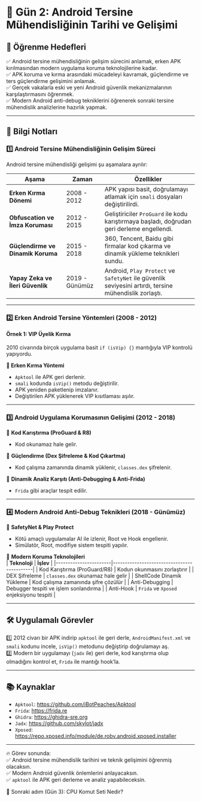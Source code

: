 # **📜 Gün 2: Android Tersine Mühendisliğinin Tarihi ve Gelişimi**

## **📌 Öğrenme Hedefleri**  
✅ Android tersine mühendisliğinin gelişim sürecini anlamak, erken APK kırılmasından modern uygulama koruma teknolojilerine kadar.  
✅ APK koruma ve kırma arasındaki mücadeleyi kavramak, güçlendirme ve ters güçlendirme gelişimini anlamak.  
✅ Gerçek vakalarla eski ve yeni Android güvenlik mekanizmalarının karşılaştırmasını öğrenmek.  
✅ Modern Android anti-debug tekniklerini öğrenerek sonraki tersine mühendislik analizlerine hazırlık yapmak.

---

## **📖 Bilgi Notları**  

### **1️⃣ Android Tersine Mühendisliğinin Gelişim Süreci**  
Android tersine mühendisliği gelişimi şu aşamalara ayrılır:

| **Aşama**       | **Zaman**   | **Özellikler**                                               |
|-----------------|-------------|--------------------------------------------------------------|
| **Erken Kırma Dönemi** | 2008 - 2012 | APK yapısı basit, doğrulamayı atlamak için `smali` dosyaları değiştirilirdi. |
| **Obfuscation ve İmza Koruması** | 2012 - 2015 | Geliştiriciler `ProGuard` ile kodu karıştırmaya başladı, doğrudan geri derleme engellendi. |
| **Güçlendirme ve Dinamik Koruma** | 2015 - 2018 | 360, Tencent, Baidu gibi firmalar kod çıkarma ve dinamik yükleme teknikleri sundu. |
| **Yapay Zeka ve İleri Güvenlik** | 2019 - Günümüz | Android, `Play Protect` ve `SafetyNet` ile güvenlik seviyesini artırdı, tersine mühendislik zorlaştı. |

---

### **2️⃣ Erken Android Tersine Yöntemleri (2008 - 2012)**  
#### **Örnek 1: VIP Üyelik Kırma**  
2010 civarında birçok uygulama basit `if (isVip) {}` mantığıyla VIP kontrolü yapıyordu.

**🔹 Erken Kırma Yöntemi**  
- `Apktool` ile APK geri derlenir.  
- `smali` kodunda `isVip()` metodu değiştirilir.  
- APK yeniden paketlenip imzalanır.  
- Değiştirilen APK yüklenerek VIP kısıtlaması aşılır.

---

### **3️⃣ Android Uygulama Korumasının Gelişimi (2012 - 2018)**  
🔹 **Kod Karıştırma (ProGuard & R8)**  
- Kod okunamaz hale gelir.

🔹 **Güçlendirme (Dex Şifreleme & Kod Çıkartma)**  
- Kod çalışma zamanında dinamik yüklenir, `classes.dex` şifrelenir.

🔹 **Dinamik Analiz Karşıtı (Anti-Debugging & Anti-Frida)**  
- `Frida` gibi araçlar tespit edilir.

---

### **4️⃣ Modern Android Anti-Debug Teknikleri (2018 - Günümüz)**  
🔹 **SafetyNet & Play Protect**  
- Kötü amaçlı uygulamalar AI ile izlenir, Root ve Hook engellenir.  
- Simülatör, Root, modifiye sistem tespiti yapılır.

🔹 **Modern Koruma Teknolojileri**  
| **Teknoloji**          | **İşlev**                                  |
|-----------------------|--------------------------------------------|
| Kod Karıştırma (ProGuard/R8) | Kodun okunmasını zorlaştırır           |
| DEX Şifreleme         | `classes.dex` okunamaz hale gelir           |
| ShellCode Dinamik Yükleme | Kod çalışma zamanında şifre çözülür       |
| Anti-Debugging        | Debugger tespiti ve işlem sonlandırma       |
| Anti-Hook             | `Frida` ve `Xposed` enjeksiyonu tespiti     |

---

## **🛠 Uygulamalı Görevler**  
1️⃣ 2012 civarı bir APK indirip `apktool` ile geri derle, `AndroidManifest.xml` ve `smali` kodunu incele, `isVip()` metodunu değiştirip doğrulamayı aş.  
2️⃣ Modern bir uygulamayı (`jadx` ile) geri derle, kod karıştırma olup olmadığını kontrol et, `Frida` ile mantığı hook’la.

---

## **📚 Kaynaklar**  
- `Apktool`: https://github.com/iBotPeaches/Apktool  
- `Frida`: https://frida.re  
- `Ghidra`: https://ghidra-sre.org  
- `Jadx`: https://github.com/skylot/jadx  
- `Xposed`: https://repo.xposed.info/module/de.robv.android.xposed.installer  

---

🔥 Görev sonunda:  
✅ Android tersine mühendislik tarihini ve teknik gelişimini öğrenmiş olacaksın.  
✅ Modern Android güvenlik önlemlerini anlayacaksın.  
✅ `apktool` ile APK geri derleme ve analiz yapabileceksin.

🚀 Sonraki adım (Gün 3): CPU Komut Seti Nedir?  
